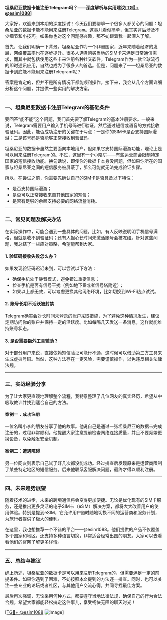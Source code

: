 **坦桑尼亚数据卡能注册Telegram吗？——深度解析与实用建议[[TG💪+ @esim1088](https://t.me/s/esim1088)]**

大家好，欢迎来到本期的深度探讨！今天我们要聊聊一个很多人都关心的问题：坦桑尼亚的数据卡能不能用来注册Telegram。这事儿看似简单，但其实背后涉及不少细节和小技巧。如果你也对这个问题感兴趣，那不妨跟着我一起深入了解。

首先，让我们明确一下背景。坦桑尼亚作为一个非洲国家，近年来随着经济的发展，网络覆盖率也在逐步提升。很多人选择购买当地的SIM卡来满足日常通信需求，而其中就包括使用这些卡来注册各种社交软件。Telegram作为一款全球流行的即时通讯应用，自然也成为了很多人的首选。但是，问题来了——坦桑尼亚的数据卡到底能不能用来注册Telegram呢？

答案是肯定的，但并不是所有情况下都能顺利操作。接下来，我会从几个方面详细分析这个问题，并提供一些实用的解决方案。

---

### **一、坦桑尼亚数据卡注册Telegram的基础条件**

要回答“能不能”这个问题，我们首先要了解Telegram的基本注册要求。一般来说，Telegram需要用户输入手机号码进行验证，然后通过短信或语音的方式接收验证码。因此，能否成功注册的关键在于两点：一是你的SIM卡是否支持国际漫游；二是该号码是否能够正常接收到验证码。

坦桑尼亚的数据卡虽然主要面向本地用户，但如果它支持国际漫游功能，理论上是可以用来注册Telegram的。不过，这里有一个小陷阱——有些运营商会限制特定国家的短信接收功能。换句话说，即使你的数据卡本身没问题，但如果你所在的国家与坦桑尼亚之间的短信服务被屏蔽了，那么可能就无法完成验证步骤。

所以，在尝试之前，你需要先确认自己的SIM卡是否具备以下特性：
- 是否支持国际漫游；
- 是否可以正常接收来自其他国家的短信；
- 是否有足够的余额支持必要的网络流量消耗。

---

### **二、常见问题及解决办法**

在实际操作中，可能会遇到一些具体的问题。比如，有人反映说明明手机信号满格，但就是收不到验证码；还有人担心长时间未激活账号会被冻结。针对这些问题，我总结了一些应对策略，希望能帮到大家。

#### **1. 验证码接收失败怎么办？**
如果发现验证码迟迟未到，可以尝试以下方法：
- 确保手机处于静音模式，避免错过重要信息；
- 检查手机是否有信号干扰（例如地下室或者信号塔附近）；
- 如果以上都无效，可以考虑更换其他网络环境，比如切换到Wi-Fi热点试试。

#### **2. 账号长期不活跃被封禁**
Telegram确实会对长时间未登录的账户采取措施，为了避免这种情况发生，建议定期访问你的账户并保持一定的活跃度。比如每隔几天发送一条消息，这样就能维持账号状态。

#### **3. 是否需要额外工具辅助？**
对于部分用户来说，直接依赖短信验证可能行不通，这时候可以借助第三方工具来生成虚拟号码。当然，这种方法存在一定风险，需要谨慎操作，以免违反相关法律法规。

---

### **三、实战经验分享**

为了让大家更直观地理解整个流程，我特意整理了几位网友的真实经历，希望从中吸取教训并找到适合自己的方法。

#### **案例一：成功注册**
一位名叫小李的朋友分享了他的故事。他说自己是通过一张坦桑尼亚的数据卡完成注册的，过程非常顺利。他提醒大家注意提前检查网络连接质量，并且不要频繁更换设备，以免触发安全机制。

#### **案例二：遭遇障碍**
另一位网友则表示自己试了好几次都没能成功。经过排查后发现原来是运营商限制了某些特定地区的短信服务。后来他联系客服解决问题，最终才得以顺利注册。

---

### **四、未来趋势展望**

随着技术的进步，未来的跨境通信将会变得更加便捷。无论是优化现有的SIM卡服务，还是推出更多灵活的电子SIM卡（eSIM）解决方案，都将大大改善用户的使用体验。特别是提到eSIM，它允许用户随时随地切换不同的运营商和服务计划，为旅行者提供了极大的便利。

在这里，我也想推荐一个不错的平台——@esim1088。他们提供的产品不仅覆盖多个国家和地区，还支持多种语言切换，非常适合经常出国的朋友。大家可以去看看他们的官网了解更多详情。

---

### **五、总结与建议**

综上所述，坦桑尼亚的数据卡是可以用来注册Telegram的，但需要满足一定的前提条件。如果你遇到了困难，不妨按照本文提到的方法逐一排查。同时，也可以关注一些专业的论坛或者社区，与其他用户交流心得，共同寻找最佳方案。

最后再次强调，无论采用何种方式，都要遵守当地法律法规，确保自己的行为合法合规。希望大家都能轻松搞定这件事儿，享受畅快无阻的聊天时光！

[[TG💪+ @esim1088](https://t.me/s/esim1088) ![Image](https://i.postimg.cc/4NQfJmqS/Snipaste-2025-05-13-00-14-12.png)]